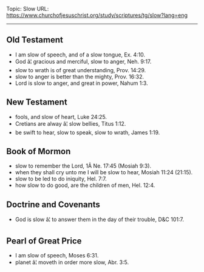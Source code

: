 Topic: Slow
URL: https://www.churchofjesuschrist.org/study/scriptures/tg/slow?lang=eng

---

## Old Testament

- I am slow of speech, and of a slow tongue, Ex. 4:10.
- God â¦ gracious and merciful, slow to anger, Neh. 9:17.
- slow to wrath is of great understanding, Prov. 14:29.
- slow to anger is better than the mighty, Prov. 16:32.
- Lord is slow to anger, and great in power, Nahum 1:3.

## New Testament

- fools, and slow of heart, Luke 24:25.
- Cretians are alway â¦ slow bellies, Titus 1:12.
- be swift to hear, slow to speak, slow to wrath, James 1:19.

## Book of Mormon

- slow to remember the Lord, 1Â Ne. 17:45 (Mosiah 9:3).
- when they shall cry unto me I will be slow to hear, Mosiah 11:24 (21:15).
- slow to be led to do iniquity, Hel. 7:7.
- how slow to do good, are the children of men, Hel. 12:4.

## Doctrine and Covenants

- God is slow â¦ to answer them in the day of their trouble, D&C 101:7.

## Pearl of Great Price

- I am slow of speech, Moses 6:31.
- planet â¦ moveth in order more slow, Abr. 3:5.

